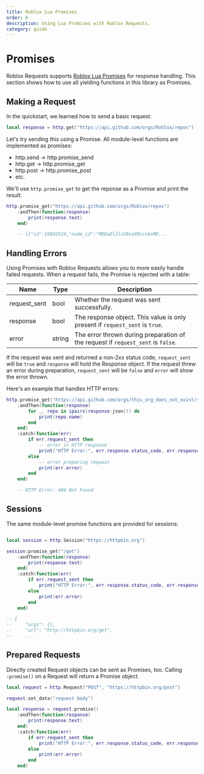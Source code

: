```yaml
---
title: Roblox Lua Promises
order: 6
description: Using Lua Promises with Roblox Requests.
category: guide
---
```


# Promises

Roblox Requests supports [Roblox Lua Promises](https://eryn.io/roblox-lua-promise/) for response handling. This section
shows how to use all yielding functions in this library as Promises.

## Making a Request

In the quickstart, we learned how to send a basic request:

```lua
local response = http.get("https://api.github.com/orgs/Roblox/repos")
```

Let's try sending this using a Promise. All module-level functions are implemented as promises:

- http.send -> http.promise_send
- http.get -> http.promise_get
- http.post -> http.promise_post
- etc.

We'll use `http.promise_get` to get the reponse as a Promise and print the result.

```lua
http.promise_get("https://api.github.com/orgs/Roblox/repos")
    :andThen(function(response)
        print(response.text)
    end)

    -- [{"id":10803524,"node_id":"MDEwOlJlcG9zaXRvcnkxMD...
```

## Handling Errors

Using Promises with Roblox Requests allows you to more easily handle failed requests.
When a request fails, the Promise is rejected with a table:

| Name             | Type                        | Description                                                                            |
|------------------|-----------------------------|----------------------------------------------------------------------------------------|
| request_sent     | bool                        | Whether the request was sent successfully.                                             |
| response         | bool                        | The response object. This value is only present if `request_sent` is `true`.           |
| error            | string                      | The error thrown during preparation of the request if `request_sent` is `false`.       |

If the request was sent and returned a non-2xx status code, `request_sent` will be `true` and `response` will hold the Response object.
If the request threw an error during preparation, `request_sent` will be `false` and `error` will show the error thrown.

Here's an example that handles HTTP errors:

```lua
http.promise_get("https://api.github.com/orgs/this_org_does_not_exist/repos")
    :andThen(function(response)
        for _, repo in ipairs(response:json()) do
            print(repo.name)
        end
    end)
    :catch(function(err)
        if err.request_sent then
            -- error in HTTP response
            print("HTTP Error:", err.response.status_code, err.response.message)
        else
            -- error preparing request
            print(err.error)
        end
    end)

    -- HTTP Error: 404 Not Found
```

## Sessions

The same module-level promise functions are provided for sessions:

```lua

local session = http.Session("https://httpbin.org")

session:promise_get("/get")
    :andThen(function(response)
        print(response.text)
    end)
    :catch(function(err)
        if err.request_sent then
            print("HTTP Error:", err.response.status_code, err.response.message)
        else
            print(err.error)
        end
    end)

-- {
--     "args": {}, 
--     "url": "http://httpbin.org/get",
--     ...

```

## Prepared Requests

Directly created Request objects can be sent as Promises, too. Calling `:promise()` on a Request
will return a Promise object.

```lua
local request = http.Request("POST", "https://httpbin.org/post")

request:set_data("request body")

local response = request:promise()
    :andThen(function(response)
        print(response.text)
    end)
    :catch(function(err)
        if err.request_sent then
            print("HTTP Error:", err.response.status_code, err.response.message)
        else
            print(err.error)
        end
    end)
```



